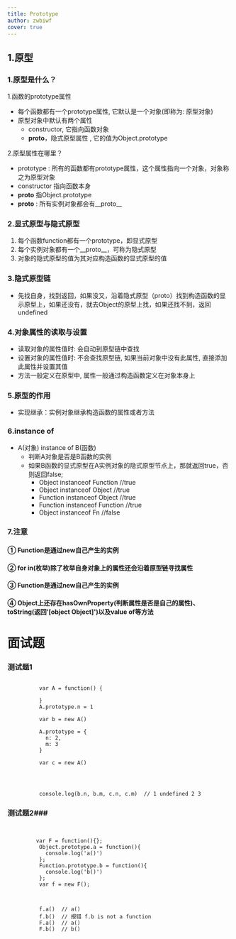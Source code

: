 ```yaml
---
title: Prototype
author: zwbiwf
cover: true
---
```



## 1.原型 ##
### 1.原型是什么？ ###

1.函数的prototype属性
-  每个函数都有一个prototype属性, 它默认是一个对象(即称为: 原型对象)
-  原型对象中默认有两个属性
    * constructor, 它指向函数对象
    * __proto__，隐式原型属性 , 它的值为Object.prototype 
 
2.原型属性在哪里？
* prototype : 所有的函数都有prototype属性，这个属性指向一个对象，对象称之为原型对象
* constructor  指向函数本身
* __proto__    指Object.prototype
* __proto__ : 所有实例对象都会有__proto__

### 2.显式原型与隐式原型 ###
1. 每个函数function都有一个prototype，即显式原型
2. 每个实例对象都有一个__proto__，可称为隐式原型
3. 对象的隐式原型的值为其对应构造函数的显式原型的值

### 3.隐式原型链 ###

 - 先找自身，找到返回，如果没又，沿着隐式原型（proto）找到构造函数的显示原型上，如果还没有，就去Object的原型上找，如果还找不到，返回undefined

### 4.对象属性的读取与设置 ###
- 读取对象的属性值时: 会自动到原型链中查找
- 设置对象的属性值时: 不会查找原型链, 如果当前对象中没有此属性, 直接添加此属性并设置其值
- 方法一般定义在原型中, 属性一般通过构造函数定义在对象本身上

### 5.原型的作用 ###
- 实现继承：实例对象继承构造函数的属性或者方法

### 6.instance of ###
- A(对象) instance of B(函数)
  - 判断A对象是否是B函数的实例
  - 如果B函数的显式原型在A实例对象的隐式原型节点上，那就返回true，否则返回false;
     - Object instanceof Function   //true
     - Object instanceof Object     //true
     - Function instanceof Object   //true
     - Function instanceof Function //true
     - Object instanceof Fn         //false
  
### 7.注意 ###
#### ① Function是通过new自己产生的实例 ####
#### ② for in(枚举)除了枚举自身对象上的属性还会沿着原型链寻找属性 ####
#### ③ Function是通过new自己产生的实例 ####
#### ④ Object上还存在hasOwnProperty(判断属性是否是自己的属性)、toString(返回'[object Object]')以及value of等方法 ####

# 面试题 #
### 测试题1 ###
```      
         
          var A = function() {
		
		  }
		  A.prototype.n = 1
		
		  var b = new A()
		
		  A.prototype = {
		    n: 2,
		    m: 3
		  }
		
		  var c = new A()
		
		
		
		
		  console.log(b.n, b.m, c.n, c.m)  // 1 undefined 2 3
```
### 测试题2###
```

		
		 var F = function(){};
		  Object.prototype.a = function(){
		    console.log('a()')
		  };
		  Function.prototype.b = function(){
		    console.log('b()')
		  };
		  var f = new F();
		
		
		
		  f.a()  // a()
		  f.b()  // 报错 f.b is not a function
		  F.a()  // a()
		  F.b()  // b()
```




